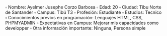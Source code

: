 ▫️ Nombre: Ayelmer Jusephe Corzo Barbosa
▫️ Edad: 20
▫️ Ciudad: Tibu Norte de Santander
▫️ Campus: Tibú T3
▫️ Profesión: Estudiante
▫️ Estudios: Tecnico
▫️ Conocimientos previos en programación: Lenguajes HTML, CSS, PHPMYADMIN
▫️ Expectativas en Campus: Mejorar mis capacidades como developper
▫️ Otra información importante: Ninguna, Persona simple

